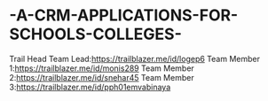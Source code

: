 # -A-CRM-APPLICATIONS-FOR-SCHOOLS-COLLEGES-

Trail Head
Team Lead:https://trailblazer.me/id/logep6
Team Member 1:https://trailblazer.me/id/monis289
Team Member 2:https://trailblazer.me/id/snehar45
Team Member 3:https://trailblazer.me/id/pph01emvabinaya
